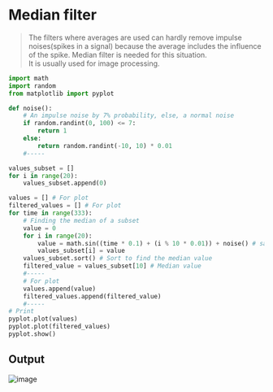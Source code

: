 # Median filter
>The filters where averages are used can hardly remove impulse noises(spikes in a signal) because the average includes the influence of the spike. Median filter is needed for this situation.<br>
>It is usually used for image processing.

~~~Python
import math
import random
from matplotlib import pyplot

def noise():
    # An impulse noise by 7% probability, else, a normal noise
    if random.randint(0, 100) <= 7:
        return 1
    else:
        return random.randint(-10, 10) * 0.01
    #-----

values_subset = []
for i in range(20):
    values_subset.append(0)

values = [] # For plot
filtered_values = [] # For plot
for time in range(333):
    # Finding the median of a subset
    value = 0
    for i in range(20):
        value = math.sin((time * 0.1) + (i % 10 * 0.01)) + noise() # same as analogRead
        values_subset[i] = value
    values_subset.sort() # Sort to find the median value
    filtered_value = values_subset[10] # Median value
    #-----
    # For plot
    values.append(value)
    filtered_values.append(filtered_value)
    #-----
# Print
pyplot.plot(values)
pyplot.plot(filtered_values)
pyplot.show()
~~~
## Output
![image](https://user-images.githubusercontent.com/67142421/154814024-3c0232b8-e7d9-4ddc-ab71-08f900201894.png)
